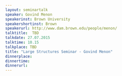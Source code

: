 ```yaml
---
layout: seminartalk
speaker: Govind Menon
speakerinst: Brown University
speakershortinst: Brown
speakerurl: http://www.dam.brown.edu/people/menon/
talktitle:  TBD
talkdate: 27.07.2015
talktime: 10.15
talkplace: TBD
title: "Large Structures Seminar - Govind Menon"
dinnerplace: 
dinnertime: 
dinnerurl: 
---
```

